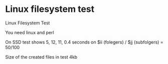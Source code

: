 # Linux filesystem test
Linux Filesystem Test

You need linux and perl

On SSD test shows 5, 12, 11, 0.4 seconds on $ii (folegers) / $jj (subfolgers) =  50/100

Size of the created files in test 4kb
